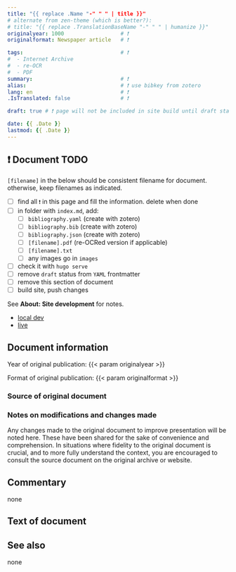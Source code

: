 ```yaml
---
title: "{{ replace .Name "-" " " | title }}"
# alternate from zen-theme (which is better?):
# title: "{{ replace .TranslationBaseName "-" " " | humanize }}"
originalyear: 1000					# ❗
originalformat: Newspaper article	# ❗

tags:								# ❗
#  - Internet Archive
#  - re-OCR
#  - PDF
summary: 							# ❗
alias: 								# ❗ use bibkey from zotero
lang: en							# ❗
.IsTranslated: false				# ❗

draft: true	# ❗ page will not be included in site build until draft status is removed

date: {{ .Date }}
lastmod: {{ .Date }}
---
```


## ❗ Document TODO

`[filename]` in the below should be consistent filename for document. otherwise, keep filenames as indicated.

- [ ] find all 	`❗` in this page and fill the information. delete when done
- [ ] in folder with `index.md`, add:
  - [ ] `bibliography.yaml`		(create with zotero)
  - [ ] `bibliography.bib` 		(create with zotero)
  - [ ] `bibliography.json` 	(create with zotero)
  - [ ] `[filename].pdf` 		(re-OCRed version if applicable)
  - [ ] `[filename].txt`
  - [ ] any images go in `images`
- [ ] check it with `hugo serve`
- [ ] remove `draft` status from `YAML` frontmatter
- [ ] remove this section of document
- [ ] build site, push changes

See **About: Site development** for notes. 

* [local dev](http://localhost:1313/about/site-development/)
* [live](https://ragynotes.github.io/about/site-development/)


## Document information

Year of original publication: {{< param originalyear >}}

Format of original publication:  {{< param originalformat >}}

### Source of original document			<!--❗-->



### Notes on modifications and changes made		<!--❗-->

Any changes made to the original document to improve presentation will be noted here. These have been shared for the sake of convenience and comprehension. In situations where fidelity to the original document is crucial, and to more fully understand the context, you are encouraged to consult the source document on the original archive or website. 

<!--	❗ delete section if n/a
#### OCR re-done

To improve the quality of the text extracted from the document, it was re processed using the following command:

````sh
# re OCRed:
````

General information about how to do this kind of thing can be found in the website's issue tracker: [How to OCR or re OCR PDFs or create PDFs · Issue #9](https://github.com/ragynotes/ragynotes.github.io/issues/9)
-->

<!--	❗  delete section if n/a
#### Manual clean up

The text as presented has been manually cleaned up to reduced errors of OCR. However, it's possible new mistakes could be introduced this way. 
-->

<!--	❗  delete section if n/a
#### Pages removed

The original document contained pages which are not relevant to this website's subject matter. In the interest of keeping files small, they have been removed. 
-->


## Commentary

none


## Text of document		<!--❗-->

## See also

none












